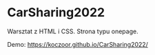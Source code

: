 # CarSharing2022

Warsztat z HTML i CSS.
Strona typu onepage.

Demo: https://koczoor.github.io/CarSharing2022/
